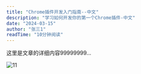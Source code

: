 ```yaml
---
title: "Chrome插件开发入门指南--中文"
description: "学习如何开发你的第一个Chrome插件-中文"
date: "2024-03-15"
author: "张三1"
readTime: "10分钟阅读"
---
```


这里是文章的详细内容99999999...

![11](/images/1.png)
